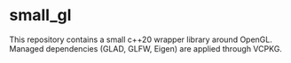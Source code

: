 # small_gl

This repository contains a small c++20 wrapper library around OpenGL. Managed dependencies (GLAD, GLFW, Eigen) are applied through VCPKG.

